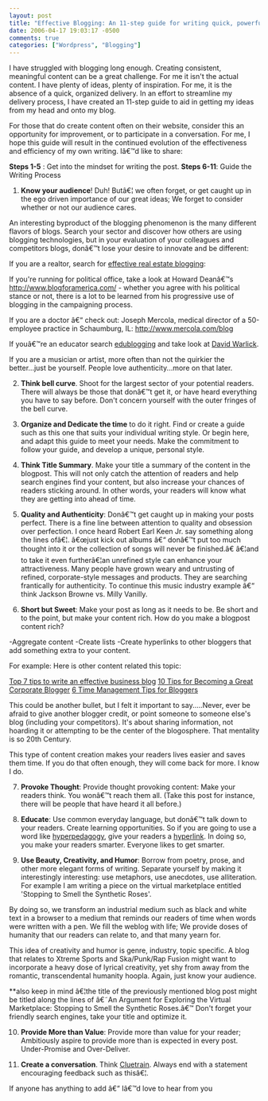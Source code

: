 ```yaml
---
layout: post
title: "Effective Blogging: An 11-step guide for writing quick, powerful blogposts"
date: 2006-04-17 19:03:17 -0500
comments: true
categories: ["Wordpress", "Blogging"]
---
```

I have struggled with blogging long enough. Creating consistent, meaningful content can be a great challenge. For me it isn't the actual content. I have plenty of ideas, plenty of inspiration. For me, it is the absence of a quick, organized delivery. In an effort to streamline my delivery process, I have created an 11-step guide to aid in getting my ideas from my head and onto my blog. 

For those that do create content often on their website, consider this an opportunity for improvement, or to participate in a conversation.  For me, I hope this guide will result in the continued evolution of the effectiveness and efficiency of my own writing. Iâ€™d like to share: 

<strong>Steps 1-5</strong> : Get into the mindset for writing the post.
<strong>Steps 6-11</strong>: Guide the Writing Process

1. <strong>Know your audience</strong>! Duh! Butâ€¦ we often forget, or get caught up in the ego driven importance of our great ideas; We forget to consider whether or not our audience cares. 

An interesting byproduct of the blogging phenomenon is the many different flavors of blogs. Search your sector and discover how others are using blogging technologies, but in your evaluation of your colleagues and competitors blogs, donâ€™t lose your desire to innovate and be different:

If you are a realtor, search for <a href="http://www.realtyblogging.com/">effective real estate blogging</a>:

If you're running for political office, take a look at Howard Deanâ€™s <a href="http://www.blogforamerica.com/">http://www.blogforamerica.com/</a> - whether you agree with his political stance or not, there is a lot to be learned from his progressive use of blogging in the campaigning process. 

If you are a doctor â€“ check out: Joseph Mercola, medical director of a 50-employee practice in Schaumburg, IL: <a href="http://www.mercola.com/blog">http://www.mercola.com/blog</a>

If youâ€™re an educator search <a href="http://elgg.net/dtosh/weblog/11375.html">edublogging</a> and take look at <a href="http://davidwarlick.com/2cents/">David Warlick</a>. 

If you are a musician or artist, more often than not the quirkier the better...just be yourself. People love authenticity...more on that later. 

2. <strong>Think bell curve</strong>. Shoot for the largest sector of your potential readers. There will always be those that donâ€™t get it, or have heard everything you have to say before. Don't concern yourself with the outer fringes of the bell curve. 

3. <strong>Organize and Dedicate the time</strong> to do it right. Find or create a guide such as this one that suits your individual writing style. Or begin here, and adapt this guide to meet your needs. Make the commitment to follow your guide, and develop a unique, personal style. 

4. <strong>Think Title Summary</strong>. Make your title a summary of the content in the blogpost. This will not only catch the attention of readers and help search engines find your content, but also increase your chances of readers sticking around. In other words, your readers will know what they are getting into ahead of time.

5. <strong>Quality and Authenticity</strong>: Donâ€™t get caught up in making your posts perfect. There is a fine line between attention to quality and obsession over perfection. I once heard Robert Earl Keen Jr. say something along the lines ofâ€¦. â€œjust kick out albums â€“ donâ€™t put too much thought into it or the collection of songs will never be finished.â€ â€¦and to take it even furtherâ€¦an unrefined style can enhance your attractiveness. Many people have grown weary and untrusting of refined, corporate-style messages and products. They are searching frantically for authenticity. To continue this music industry example â€“ think Jackson Browne vs. Milly Vanilly.  

6. <strong>Short but Sweet</strong>: Make your post as long as it needs to be. Be short and to the point, but make your content rich. How do you make a blogpost content rich?
 
-Aggregate content
-Create lists
-Create hyperlinks to other bloggers that add something extra to your content.

For example: Here is other content related this topic:

<a href="http://blogwrite.blogs.com/blogwrite/2005/03/top_7_blog_writ.html">Top 7 tips to write an effective business blog</a>
<a href="http://www.scoutblogging.com/tips.html">10 Tips for Becoming a Great Corporate Blogger</a>
<a href="http://weblogs.about.com/od/weblogsbasics/a/timemanagement.htm">6 Time Management Tips for Bloggers</a>

This could be another bullet, but I felt it important to say.....Never, ever be afraid to give another blogger credit, or point someone to someone else's blog (including your competitors). It's about sharing information, not hoarding it or attempting to be the center of the blogosphere. That mentality is so 20th Century.

This type of content creation makes your readers lives easier and saves them time. If you do that often enough, they will come back for more. I know I do. 

7. <strong>Provoke Thought</strong>: Provide thought provoking content: Make your readers think. You wonâ€™t reach them all. (Take this post for instance, there will be people that have heard it all before.)

8. <strong>Educate</strong>: Use common everyday language, but donâ€™t talk down to your readers. Create learning opportunities. So if you are going to use a word like <a href="http://www.ingentaconnect.com/content/bpl/tcre/2003/00000105/00000005/art00001">hyperpedagogy</a>, give your readers a <a href="http://www.ingentaconnect.com/content/bpl/tcre/2003/00000105/00000005/art00001">hyperlink</a>. In doing so, you make your readers smarter. Everyone likes to get smarter.  

9. <strong>Use Beauty, Creativity, and Humor</strong>: Borrow from poetry, prose, and other more elegant forms of writing.  Separate yourself by making it interestingly interesting: use metaphors, use anecdotes, use alliteration. For example I am writing a piece on the virtual marketplace entitled 'Stopping to Smell the Synthetic Roses'.

By doing so, we transform an industrial medium such as black and white text in a browser to a medium that reminds our readers of time when words were written with a pen. We fill the weblog with life; We provide doses of humanity that our readers can relate to, and that many yearn for.

This idea of creativity and humor is genre, industry, topic specific. A blog that relates to Xtreme Sports and Ska/Punk/Rap Fusion might want to incorporate a heavy dose of lyrical creativity, yet shy from away from the romantic, transcendental humanity hoopla. Again, just know your audience.   

**also keep in mind â€¦the title of the previously mentioned blog post might be titled along the lines of  â€˜An Argument for Exploring the Virtual Marketplace: Stopping to Smell the Synthetic Roses.â€™ Don't forget your friendly search engines, take your title and optimize it. 

10. <strong>Provide More than Value</strong>: Provide more than value for your reader; Ambitiously aspire to provide more than is expected in every post. Under-Promise and Over-Deliver. 

11. <strong>Create a conversation</strong>. Think <a href="http://www.cluetrain.com/">Cluetrain</a>. Always end with a statement encouraging feedback such as thisâ€¦.

If anyone has anything to add â€“ Iâ€™d love to hear from you
